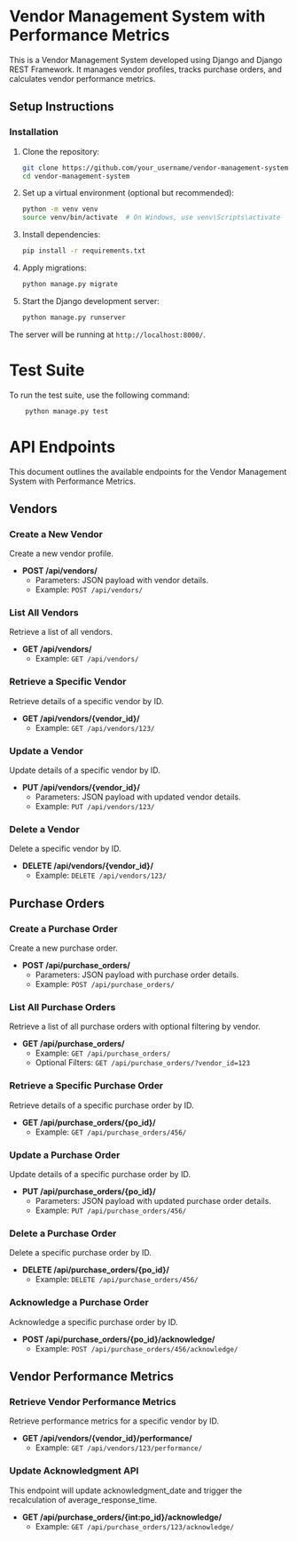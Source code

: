 # Vendor Management System with Performance Metrics

This is a Vendor Management System developed using Django and Django REST Framework. It manages vendor profiles, tracks purchase orders, and calculates vendor performance metrics.

## Setup Instructions

### Installation
1. Clone the repository:
   ```bash
   git clone https://github.com/your_username/vendor-management-system.git
   cd vendor-management-system
   ```

2. Set up a virtual environment (optional but recommended):
    ```bash
    python -m venv venv
    source venv/bin/activate  # On Windows, use venv\Scripts\activate
    ```

3. Install dependencies:
    ```bash
    pip install -r requirements.txt
    ```

4. Apply migrations:
    ```bash
    python manage.py migrate
    ```

5. Start the Django development server:
    ```bash
    python manage.py runserver
    ```

The server will be running at `http://localhost:8000/`.


# Test Suite

To run the test suite, use the following command:

```bash
    python manage.py test
```


# API Endpoints

This document outlines the available endpoints for the Vendor Management System with Performance Metrics.

## Vendors

### Create a New Vendor
Create a new vendor profile.

- **POST /api/vendors/**
  - Parameters: JSON payload with vendor details.
  - Example: `POST /api/vendors/`

### List All Vendors
Retrieve a list of all vendors.

- **GET /api/vendors/**
  - Example: `GET /api/vendors/`

### Retrieve a Specific Vendor
Retrieve details of a specific vendor by ID.

- **GET /api/vendors/{vendor_id}/**
  - Example: `GET /api/vendors/123/`

### Update a Vendor
Update details of a specific vendor by ID.

- **PUT /api/vendors/{vendor_id}/**
  - Parameters: JSON payload with updated vendor details.
  - Example: `PUT /api/vendors/123/`

### Delete a Vendor
Delete a specific vendor by ID.

- **DELETE /api/vendors/{vendor_id}/**
  - Example: `DELETE /api/vendors/123/`

## Purchase Orders

### Create a Purchase Order
Create a new purchase order.

- **POST /api/purchase_orders/**
  - Parameters: JSON payload with purchase order details.
  - Example: `POST /api/purchase_orders/`

### List All Purchase Orders
Retrieve a list of all purchase orders with optional filtering by vendor.

- **GET /api/purchase_orders/**
  - Example: `GET /api/purchase_orders/`
  - Optional Filters: `GET /api/purchase_orders/?vendor_id=123`

### Retrieve a Specific Purchase Order
Retrieve details of a specific purchase order by ID.

- **GET /api/purchase_orders/{po_id}/**
  - Example: `GET /api/purchase_orders/456/`

### Update a Purchase Order
Update details of a specific purchase order by ID.

- **PUT /api/purchase_orders/{po_id}/**
  - Parameters: JSON payload with updated purchase order details.
  - Example: `PUT /api/purchase_orders/456/`

### Delete a Purchase Order
Delete a specific purchase order by ID.

- **DELETE /api/purchase_orders/{po_id}/**
  - Example: `DELETE /api/purchase_orders/456/`

### Acknowledge a Purchase Order
Acknowledge a specific purchase order by ID.

- **POST /api/purchase_orders/{po_id}/acknowledge/**
  - Example: `POST /api/purchase_orders/456/acknowledge/`

## Vendor Performance Metrics

### Retrieve Vendor Performance Metrics
Retrieve performance metrics for a specific vendor by ID.

- **GET /api/vendors/{vendor_id}/performance/**
  - Example: `GET /api/vendors/123/performance/`

### Update Acknowledgment API
This endpoint will update acknowledgment_date and trigger the recalculation
of average_response_time.

- **GET /api/purchase_orders/{int:po_id}/acknowledge/**
  - Example: `GET /api/purchase_orders/123/acknowledge/`
